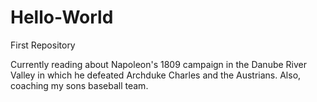 # Hello-World
First Repository

Currently reading about Napoleon's 1809 campaign in the Danube River Valley in which he defeated Archduke Charles and the Austrians.  Also, coaching my sons baseball team.

